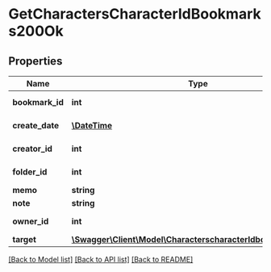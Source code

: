 # GetCharactersCharacterIdBookmarks200Ok

## Properties
Name | Type | Description | Notes
------------ | ------------- | ------------- | -------------
**bookmark_id** | **int** | bookmark_id integer | 
**create_date** | [**\DateTime**](\DateTime.md) | create_date string | 
**creator_id** | **int** | creator_id integer | 
**folder_id** | **int** | folder_id integer | [optional] 
**memo** | **string** | memo string | 
**note** | **string** | note string | 
**owner_id** | **int** | owner_id integer | 
**target** | [**\Swagger\Client\Model\CharacterscharacterIdbookmarksTarget**](CharacterscharacterIdbookmarksTarget.md) |  | [optional] 

[[Back to Model list]](../README.md#documentation-for-models) [[Back to API list]](../README.md#documentation-for-api-endpoints) [[Back to README]](../README.md)


